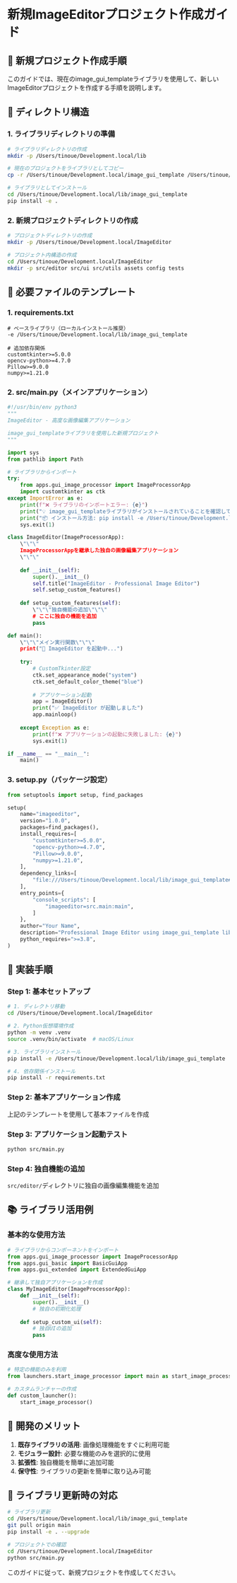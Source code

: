 # 新規ImageEditorプロジェクト作成ガイド

## 🚀 新規プロジェクト作成手順

このガイドでは、現在のimage_gui_templateライブラリを使用して、新しいImageEditorプロジェクトを作成する手順を説明します。

## 📁 ディレクトリ構造

### 1. ライブラリディレクトリの準備

```bash
# ライブラリディレクトリの作成
mkdir -p /Users/tinoue/Development.local/lib

# 現在のプロジェクトをライブラリとしてコピー
cp -r /Users/tinoue/Development.local/image_gui_template /Users/tinoue/Development.local/lib/

# ライブラリとしてインストール
cd /Users/tinoue/Development.local/lib/image_gui_template
pip install -e .
```

### 2. 新規プロジェクトディレクトリの作成

```bash
# プロジェクトディレクトリの作成
mkdir -p /Users/tinoue/Development.local/ImageEditor

# プロジェクト内構造の作成
cd /Users/tinoue/Development.local/ImageEditor
mkdir -p src/editor src/ui src/utils assets config tests
```

## 📝 必要ファイルのテンプレート

### 1. requirements.txt

```
# ベースライブラリ（ローカルインストール推奨）
-e /Users/tinoue/Development.local/lib/image_gui_template

# 追加依存関係
customtkinter>=5.0.0
opencv-python>=4.7.0
Pillow>=9.0.0
numpy>=1.21.0
```

### 2. src/main.py（メインアプリケーション）

```python
#!/usr/bin/env python3
"""
ImageEditor - 高度な画像編集アプリケーション

image_gui_templateライブラリを使用した新規プロジェクト
"""

import sys
from pathlib import Path

# ライブラリからインポート
try:
    from apps.gui_image_processor import ImageProcessorApp
    import customtkinter as ctk
except ImportError as e:
    print(f"❌ ライブラリのインポートエラー: {e}")
    print("💡 image_gui_templateライブラリがインストールされていることを確認してください")
    print("📦 インストール方法: pip install -e /Users/tinoue/Development.local/lib/image_gui_template")
    sys.exit(1)

class ImageEditor(ImageProcessorApp):
    \"\"\"
    ImageProcessorAppを継承した独自の画像編集アプリケーション
    \"\"\"
    
    def __init__(self):
        super().__init__()
        self.title("ImageEditor - Professional Image Editor")
        self.setup_custom_features()
    
    def setup_custom_features(self):
        \"\"\"独自機能の追加\"\"\"
        # ここに独自の機能を追加
        pass

def main():
    \"\"\"メイン実行関数\"\"\"
    print("🎨 ImageEditor を起動中...")
    
    try:
        # CustomTkinter設定
        ctk.set_appearance_mode("system")
        ctk.set_default_color_theme("blue")
        
        # アプリケーション起動
        app = ImageEditor()
        print("✅ ImageEditor が起動しました")
        app.mainloop()
        
    except Exception as e:
        print(f"❌ アプリケーションの起動に失敗しました: {e}")
        sys.exit(1)

if __name__ == "__main__":
    main()
```

### 3. setup.py（パッケージ設定）

```python
from setuptools import setup, find_packages

setup(
    name="imageeditor",
    version="1.0.0",
    packages=find_packages(),
    install_requires=[
        "customtkinter>=5.0.0",
        "opencv-python>=4.7.0",
        "Pillow>=9.0.0",
        "numpy>=1.21.0",
    ],
    dependency_links=[
        "file:///Users/tinoue/Development.local/lib/image_gui_template#egg=image_gui_app"
    ],
    entry_points={
        "console_scripts": [
            "imageeditor=src.main:main",
        ]
    },
    author="Your Name",
    description="Professional Image Editor using image_gui_template library",
    python_requires=">=3.8",
)
```

## 🔧 実装手順

### Step 1: 基本セットアップ

```bash
# 1. ディレクトリ移動
cd /Users/tinoue/Development.local/ImageEditor

# 2. Python仮想環境作成
python -m venv .venv
source .venv/bin/activate  # macOS/Linux

# 3. ライブラリインストール
pip install -e /Users/tinoue/Development.local/lib/image_gui_template

# 4. 依存関係インストール
pip install -r requirements.txt
```

### Step 2: 基本アプリケーション作成

上記のテンプレートを使用して基本ファイルを作成

### Step 3: アプリケーション起動テスト

```bash
python src/main.py
```

### Step 4: 独自機能の追加

`src/editor/`ディレクトリに独自の画像編集機能を追加

## 📚 ライブラリ活用例

### 基本的な使用方法

```python
# ライブラリからコンポーネントをインポート
from apps.gui_image_processor import ImageProcessorApp
from apps.gui_basic import BasicGuiApp
from apps.gui_extended import ExtendedGuiApp

# 継承して独自アプリケーションを作成
class MyImageEditor(ImageProcessorApp):
    def __init__(self):
        super().__init__()
        # 独自の初期化処理
        
    def setup_custom_ui(self):
        # 独自UIの追加
        pass
```

### 高度な使用方法

```python
# 特定の機能のみを利用
from launchers.start_image_processor import main as start_image_processor

# カスタムランチャーの作成
def custom_launcher():
    start_image_processor()
```

## 🎯 開発のメリット

1. **既存ライブラリの活用**: 画像処理機能をすぐに利用可能
2. **モジュラー設計**: 必要な機能のみを選択的に使用
3. **拡張性**: 独自機能を簡単に追加可能
4. **保守性**: ライブラリの更新を簡単に取り込み可能

## 🔄 ライブラリ更新時の対応

```bash
# ライブラリ更新
cd /Users/tinoue/Development.local/lib/image_gui_template
git pull origin main
pip install -e . --upgrade

# プロジェクトでの確認
cd /Users/tinoue/Development.local/ImageEditor
python src/main.py
```

このガイドに従って、新規プロジェクトを作成してください。
